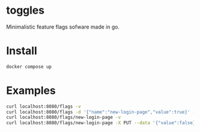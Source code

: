 # toggles
Minimalistic feature flags sofware made in go.

# Install
```bash
docker compose up
```

# Examples
```bash
curl localhost:8080/flags -v
curl localhost:8080/flags -d '{"name":"new-login-page","value":true}' -v
curl localhost:8080/flags/new-login-page -v
curl localhost:8080/flags/new-login-page -X PUT --data '{"value":false}'
```
